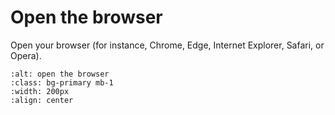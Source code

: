 # Open the browser

Open your browser (for instance, Chrome, Edge, Internet Explorer, Safari, or Opera).

```{image} step1.png
:alt: open the browser
:class: bg-primary mb-1
:width: 200px
:align: center
```